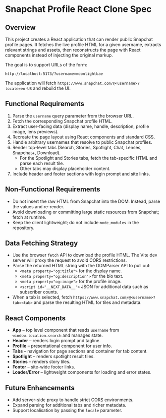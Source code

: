 # Snapchat Profile React Clone Spec

## Overview
This project creates a React application that can render public Snapchat profile pages.
It fetches the live profile HTML for a given username, extracts relevant strings and assets,
then reconstructs the page with React components instead of injecting the original markup.

The goal is to support URLs of the form:
```
http://localhost:5173/?username=moonlightbae
```
The application will fetch `https://www.snapchat.com/@<username>?locale=en-US` and rebuild the UI.

## Functional Requirements
1. Parse the `username` query parameter from the browser URL.
2. Fetch the corresponding Snapchat profile HTML.
3. Extract user-facing data (display name, handle, description, profile image, lens previews).
4. Recreate the page layout using React components and standard CSS.
5. Handle arbitrary usernames that resolve to public Snapchat profiles.
6. Render top-level tabs (Search, Stories, Spotlight, Chat, Lenses, Snapchat+, Download).
   - For the Spotlight and Stories tabs, fetch the tab-specific HTML and parse each result tile.
   - Other tabs may display placeholder content.
7. Include header and footer sections with login prompt and site links.

## Non‑Functional Requirements
- Do not insert the raw HTML from Snapchat into the DOM. Instead, parse the values and re-render.
- Avoid downloading or committing large static resources from Snapchat; fetch at runtime.
- Keep the client lightweight; do not include `node_modules` in the repository.

## Data Fetching Strategy
- Use the browser `fetch` API to download the profile HTML. The Vite dev server will proxy the
  request to avoid CORS restrictions.
- Parse the returned HTML string with the DOMParser API to pull out:
  - `<meta property="og:title">` for the display name.
  - `<meta property="og:description">` for the bio text.
  - `<meta property="og:image">` for the profile image.
  - `<script id="__NEXT_DATA__">` JSON for additional data such as subscriber counts.
- When a tab is selected, fetch `https://www.snapchat.com/@<username>?tab=<tab>` and parse the
  resulting HTML for tiles and metadata.

## React Components
- **App** – top level component that reads `username` from `window.location.search` and manages state.
- **Header** – renders login prompt and tagline.
- **Profile** – presentational component for user info.
- **Tabs** – navigation for page sections and container for tab content.
- **Spotlight** – renders spotlight result tiles.
- **Stories** – renders story tiles.
- **Footer** – site-wide footer links.
- **Loader/Error** – lightweight components for loading and error states.

## Future Enhancements
- Add server-side proxy to handle strict CORS environments.
- Expand parsing for additional tabs and richer metadata.
- Support localisation by passing the `locale` parameter.
